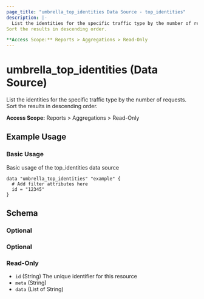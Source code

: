 ```yaml
---
page_title: "umbrella_top_identities Data Source - top_identities"
description: |-
  List the identities for the specific traffic type by the number of requests.
Sort the results in descending order.

**Access Scope:** Reports > Aggregations > Read-Only
---
```


# umbrella_top_identities (Data Source)

List the identities for the specific traffic type by the number of requests.
Sort the results in descending order.

**Access Scope:** Reports > Aggregations > Read-Only

## Example Usage


### Basic Usage

Basic usage of the top_identities data source

```hcl
data "umbrella_top_identities" "example" {
  # Add filter attributes here
  id = "12345"
}
```



## Schema

### Optional



### Optional



### Read-Only

- `id` (String) The unique identifier for this resource
- `meta` (String) 
- `data` (List of String) 



